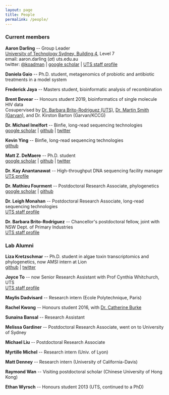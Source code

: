 ```yaml
---
layout: page
title: People
permalink: /people/
---
```


### Current members

**Aaron Darling** -- Group Leader<br/>
[University of Technology Sydney, Building 4](http://goo.gl/maps/wyLKP), Level 7<br/>
email: aaron.darling (_at_) uts.edu.au<br/>
twitter: [@koadman](http://twitter.com/koadman) | [google scholar](http://scholar.google.com/citations?user=TE8_LDwAAAAJ&hl=en&oi=ao) | [UTS staff profile](http://www.uts.edu.au/staff/aaron.darling)

**Daniela Gaio** -- Ph.D. student, metagenomics of probiotic and antibiotic treatments in a model system<br/>

**Frederick Jaya** -- Masters student, bioinformatic analysis of recombination<br/>

**Brent Bevear** -- Honours student 2019, bioinformatics of single molecule HIV data<br/>
Cosupervised by [Dr. Barbara Brito-Rodriguez (UTS)](https://www.uts.edu.au/staff/barbara.britorodriguez), [Dr. Martin Smith (Garvan)](https://www.garvan.org.au/people/marsmi), and Dr. Kirston Barton (Garvan/KCCG)

**Dr. Michael Imelfort** -- Binfie, long-read sequencing technologies<br/>
[google scholar](https://scholar.google.com.au/citations?user=Ya40TnAAAAAJ&hl=en&oi=ao) | [github](https://github.com/minillinim) | [twitter](https://twitter.com/minillinim)

**Kevin Ying** -- Binfie, long-read sequencing technologies<br/>
[github](https://github.com/kevyin)<br/>

**Matt Z. DeMaere** -- Ph.D. student<br/>
[google scholar](http://scholar.google.com.au/citations?user=hQTEUsIAAAAJ&hl=en&oi=ao) | [github](https://github.com/cerebis) | [twitter](https://twitter.com/cerebis1)

**Dr. Kay Anantanawat** -- High-throughput DNA sequencing facility manager<br/>
[UTS profile](https://www.uts.edu.au/staff/kay.anantanawat)

**Dr. Mathieu Fourment** -- Postdoctoral Research Associate, phylogenetics<br/>
[google scholar](https://scholar.google.com.au/citations?user=dUOgPoYAAAAJ&hl=en&oi=ao) | [github](https://github.com/4ment)

**Dr. Leigh Monahan** -- Postdoctoral Research Associate, long-read sequencing technologies<br/>
[UTS staff profile](http://www.uts.edu.au/staff/leigh.monahan)

**Dr. Barbara Brito-Rodriguez** -- Chancellor's postdoctoral fellow, joint with NSW Dept. of Primary Industries<br/>
[UTS staff profile](https://www.uts.edu.au/staff/barbara.britorodriguez)


### Lab Alumni

**Liza Kretzschmar** -- Ph.D. student in algae toxin transcriptomics and phylogenetics, now AMSI intern at Lion<br/>
[github](https://github.com/bubblegirl/) | [twitter](https://twitter.com/hydra_hamster)

**Joyce To** -- now Senior Research Assistant with Prof Cynthia Whitchurch, UTS<br/>
[UTS staff profile](http://www.uts.edu.au/staff/joyce.to)

**Maylis Dadvisard** -- Research intern (Ecole Polytechnique, Paris)<br/>

**Rachel Kwong** -- Honours student 2016, with [Dr. Catherine Burke](http://www.uts.edu.au/staff/catherine.burke)<br/>

**Sunaina Bansal** -- Research Assistant

**Melissa Gardiner** -- Postdoctoral Research Associate, went on to University of Sydney

**Michael Liu** -- Postdoctoral Research Associate

**Myrtille Michel** -- Research intern (Univ. of Lyon)

**Matt Denney** -- Research intern (University of California-Davis)

**Raymond Wan** -- Visiting postdoctoral scholar (Chinese University of Hong Kong)

**Ethan Wyrsch** -- Honours student 2013 (UTS, continued to a PhD)
